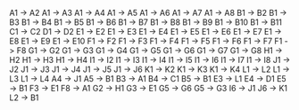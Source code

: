 A1 -> A2
A1 -> A3
A1 -> A4
A1 -> A5
A1 -> A6
A1 -> A7
A1 -> A8
B1 -> B2
B1 -> B3
B1 -> B4
B1 -> B5
B1 -> B6
B1 -> B7
B1 -> B8
B1 -> B9
B1 -> B10
B1 -> B11
C1 -> C2
D1 -> D2
E1 -> E2
E1 -> E3
E1 -> E4
E1 -> E5
E1 -> E6
E1 -> E7
E1 -> E8
E1 -> E9
E1 -> E10
F1 -> F2
F1 -> F3
F1 -> F4
F1 -> F5
F1 -> F6
F1 -> F7
F1 -> F8
G1 -> G2
G1 -> G3
G1 -> G4
G1 -> G5
G1 -> G6
G1 -> G7
G1 -> G8
H1 -> H2
H1 -> H3
H1 -> H4
I1 -> I2
I1 -> I3
I1 -> I4
I1 -> I5
I1 -> I6
I1 -> I7
I1 -> I8
J1 -> J2
J1 -> J3
J1 -> J4
J1 -> J5
J1 -> J6
K1 -> K2
K1 -> K3
K1 -> K4
L1 -> L2
L1 -> L3
L1 -> L4
A4 -> J1
A5 -> B1
B3 -> A1
B4 -> C1
B5 -> B1 
E3 -> L1
E4 -> D1
E5 -> B1
F3 -> E1
F8 -> A1
G2 -> H1
G3 -> E1
G5 -> G6
G5 -> G3
I6 -> J1
J6 -> K1
L2 -> B1